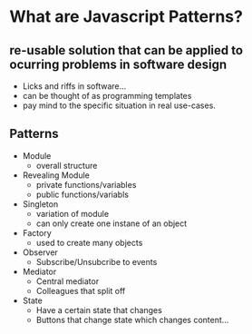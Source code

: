 # What are Javascript Patterns?

## re-usable solution that can be applied to ocurring problems in software design

* Licks and riffs in software...
* can be thought of as programming templates
* pay mind to the specific situation in real use-cases.

## Patterns

* Module
  * overall structure
* Revealing Module
  * private functions/variables
  * public functions/variabls
* Singleton
  * variation of module
  * can only create one instane of an object
* Factory
  * used to create many objects
* Observer
  * Subscribe/Unsubcribe to events
* Mediator
  * Central mediator
  * Colleagues that split off
* State
  * Have a certain state that changes
  * Buttons that change state which changes content...
